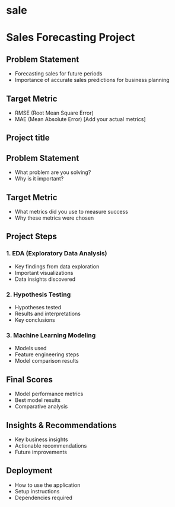 # sale
# Sales Forecasting Project

## Problem Statement
- Forecasting sales for future periods
- Importance of accurate sales predictions for business planning

## Target Metric
- RMSE (Root Mean Square Error)
- MAE (Mean Absolute Error)
[Add your actual metrics]

## Project title
## Problem Statement
- What problem are you solving?
- Why is it important?

## Target Metric
- What metrics did you use to measure success
- Why these metrics were chosen

## Project Steps

### 1. EDA (Exploratory Data Analysis)
- Key findings from data exploration
- Important visualizations
- Data insights discovered

### 2. Hypothesis Testing
- Hypotheses tested
- Results and interpretations
- Key conclusions

### 3. Machine Learning Modeling
- Models used
- Feature engineering steps
- Model comparison results

## Final Scores
- Model performance metrics
- Best model results
- Comparative analysis

## Insights & Recommendations
- Key business insights
- Actionable recommendations
- Future improvements

## Deployment
- How to use the application
- Setup instructions
- Dependencies required
 
